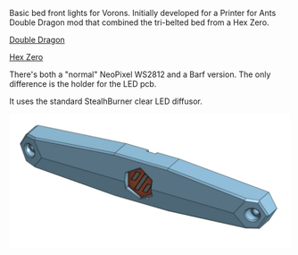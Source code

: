 Basic bed front lights for Vorons. Initially developed for a Printer for Ants Double Dragon mod that combined the tri-belted bed from a Hex Zero.

[Double Dragon](https://github.com/zruncho3d/double-dragon/)

[Hex Zero](https://github.com/Alexander-T-Moss/Hex-Zero)

There's both a "normal" NeoPixel WS2812 and a Barf version. The only difference is the holder for the LED pcb.

It uses the standard StealhBurner clear LED diffusor. 

![Assembly](https://github.com/Sands45/Bed-Front-Lights/blob/main/Images/LED%20Front%201.jpg)
